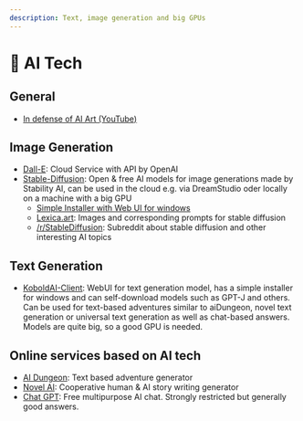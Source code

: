 ```yaml
---
description: Text, image generation and big GPUs
---
```


# 🤖 AI Tech

## General

* [In defense of AI Art (YouTube)](https://www.youtube.com/watch?v=dXWAllbYzes)

## Image Generation

* [Dall-E](https://openai.com/dall-e-2/): Cloud Service with API by OpenAI
* [Stable-Diffusion](https://stability.ai/blog/stable-diffusion-public-release): Open & free AI models for image generations made by Stability AI, can be used in the cloud e.g. via DreamStudio oder locally on a machine with a big GPU
  * [Simple Installer with Web UI for windows](https://github.com/EmpireMediaScience/A1111-Web-UI-Installer)
  * [Lexica.art](https://lexica.art/): Images and corresponding prompts for stable diffusion
  * [/r/StableDiffusion](https://www.reddit.com/r/StableDiffusion/): Subreddit about stable diffusion and other interesting AI topics

## Text Generation

* [KoboldAI-Client](https://github.com/KoboldAI/KoboldAI-Client): WebUI for text generation model, has a simple installer for windows and can self-download models such as GPT-J and others. Can be used for text-based adventures similar to aiDungeon, novel text generation or universal text generation as well as chat-based answers. Models are quite big, so a good GPU is needed.

## Online services based on AI tech

* [AI Dungeon](https://play.aidungeon.io/): Text based adventure generator
* [Novel AI](https://novelai.net/): Cooperative human & AI story writing generator
* [Chat GPT](https://chat.openai.com/): Free multipurpose AI chat. Strongly restricted but generally good answers.

